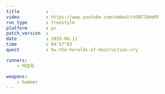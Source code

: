 ```yaml
---
title          :
video          : https://www.youtube.com/embed/YvON7J6HeRY
run_type       : freestyle
platform       : pc
patch_version  : 
date           : 2019-06-11
time           : 04'57"03
quest          : 9★-the-heralds-of-destruction-cry

runners:
    - 떼껄룩

weapons:
    - hammer
---
```

